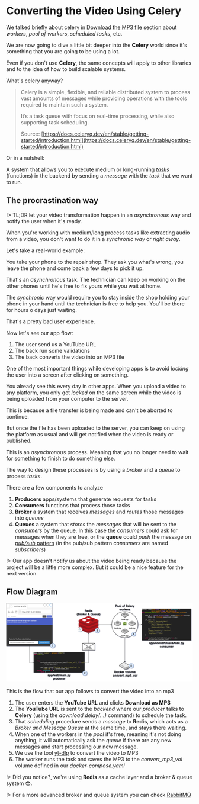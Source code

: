 # Converting the Video Using Celery

We talked briefly about celery in [Download the MP3 file](/app/backend?id=download-the-mp3-file) section about *workers*, *pool of workers*, *scheduled tasks*, etc.

We are now going to dive a little bit deeper into the **Celery** world since it's something that you are going to be using a lot. 

Even if you don't use **Celery**, the same concepts will apply to other libraries and to the idea of how to build scalable systems.

What's celery anyway?

> Celery is a simple, flexible, and reliable distributed system to process vast amounts of messages while providing operations with the tools required to maintain such a system.
> 
> It’s a task queue with focus on real-time processing, while also supporting task scheduling.
>
> Source: [https://docs.celeryq.dev/en/stable/getting-started/introduction.html](https://docs.celeryq.dev/en/stable/getting-started/introduction.html)

Or in a nutshell:

A system that allows you to execute medium or long-running *tasks* (functions) in the backend by sending a *message* with the *task* that we want to run.

## The procrastination way

!> TL;DR let your video transformation happen in an *asynchronous* way and notify the user when it's ready.

When you're working with medium/long process tasks like extracting audio from a video, you don't want to do it in a *synchronic way* or *right away*.

Let's take a real-world example:

You take your phone to the repair shop. They ask you what's wrong, you leave the phone and come back a few days to pick it up.

That's an *asynchronous* task. The technician can keep on working on the other phones until he's free to fix yours while you wait at home.

The *synchronic* way would require you to stay inside the shop holding your phone in your hand until the technician is free to help you. You'll be there for hours o days just waiting.

That's a pretty bad user experience.

Now let's see our app flow:

1. The user send us a YouTube URL
2. The back run some validations
3. The back converts the video into an MP3 file

One of the most important things while developing apps is to avoid *locking* the user into a screen after clicking on something.

You already see this every day in other apps. When you upload a video to any platform, you only get *locked* on the same screen while the video is being uploaded from your computer to the server.

This is because a file transfer is being made and can't be aborted to continue.

But once the file has been uploaded to the server, you can keep on using the platform as usual and will get notified when the video is ready or published.

This is an *asynchronous* process. Meaning that you no longer need to wait for something to finish to do something else.

The way to design these processes is by using a *broker* and a *queue* to process *tasks*.

There are a few components to analyze

1. **Producers** apps/systems that generate requests for tasks
2. **Consumers** functions that process those tasks
3. **Broker** a system that receives *messages* and *routes* those messages into *queues*
4. **Queues** a system that *stores* the *messages* that will be sent to the *consumers* by the queue. In this case the *consumers* could ask for messages when they are free, or the **queue** could *push* the message on [*pub/sub* pattern](https://ably.com/blog/pub-sub-pattern-examples) (in the pub/sub pattern *consumers* are named *subscribers*)

!> Our app doesn't notify us about the video being ready because the project will be a little more complex. But it could be a nice feature for the next version.

## Flow Diagram

![Scheduling Celery Task](../images/schedule-celery-task-graph.png)

This is the flow that our app follows to convert the video into an mp3

1. The user enters the **YouTube URL** and clicks **Download as MP3**
2. The **YouTube URL** is sent to the *backend* where our *producer* talks to **Celery** (using the *download.delay(...)* command) to schedule the task.
3. That *scheduling* procedure sends a *message* to **Redis**, which acts as a *Broker and Message Queue* at the same time, and stays there waiting.
4. When one of the workers in the *pool* it's free, meaning it's not doing anything, it will automatically ask the *queue* if there are any new messages and start processing our new message.  
  1. We use the tool [yt-dlp](https://github.com/yt-dlp/yt-dlp) to convert the video to MP3
5. The worker runs the task and saves the MP3 to the *convert\_mp3\_vol* volume defined in our *docker-compose.yaml*

!> Did you notice?, we're using **Redis** as a cache layer and a broker & queue system 😎.

!> For a more advanced broker and queue system you can check [RabbitMQ](https://www.rabbitmq.com/)
